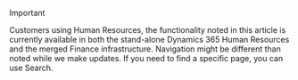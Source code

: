 > [!IMPORTANT]
> Customers using Human Resources, the functionality noted in this article is currently available in both the stand-alone Dynamics 365 Human Resources and the merged Finance infrastructure. Navigation might be
> different than noted while we make updates. If you need to find a specific page, you can use Search. 
